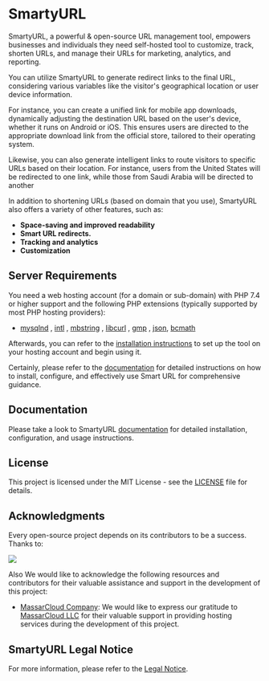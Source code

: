 # SmartyURL

SmartyURL, a powerful & open-source URL management tool, empowers businesses and individuals they need self-hosted tool to customize, track, shorten URLs, and manage their URLs for marketing, analytics, and reporting.

You can utilize SmartyURL to generate redirect links to the final URL, considering various variables like the visitor's geographical location or user device information.

For instance, you can create a unified link for mobile app downloads, dynamically adjusting the destination URL based on the user's device, whether it runs on Android or iOS. This ensures users are directed to the appropriate download link from the official store, tailored to their operating system.

Likewise, you can also generate intelligent links to route visitors to specific URLs based on their location. For instance, users from the United States will be redirected to one link, while those from Saudi Arabia will be directed to another


In addition to shortening URLs (based on domain that you use), SmartyURL also offers a variety of other features, such as:

* **Space-saving and improved readability**
* **Smart URL redirects.**
* **Tracking and analytics**
* **Customization**

## Server Requirements

You need a web hosting account (for a domain or sub-domain) with PHP 7.4 or higher support and the following PHP extensions (typically supported by most PHP hosting providers):

- [mysqlnd](http://php.net/manual/en/mysqlnd.install.php) , [intl](http://php.net/manual/en/intl.requirements.php) , [mbstring](http://php.net/manual/en/mbstring.installation.php) ,  [libcurl](https://www.php.net/manual/en/curl.setup.php) , [gmp](https://www.php.net/manual/en/gmp.installation.php) , [json](https://www.php.net/manual/en/json.installation.php), [bcmath](https://www.php.net/manual/en/bc.setup.php)

Afterwards, you can refer to the [installation instructions](_docs/installation.md) to set up the tool on your hosting account and begin using it.

Certainly, please refer to the [documentation](_docs/index.md) for detailed instructions on how to install, configure, and effectively use Smart URL for comprehensive guidance.

## Documentation

Please take a look to SmartyURL [documentation](_docs/index.md) for detailed installation, configuration, and usage instructions.


## License
This project is licensed under the MIT License - see the [LICENSE](LICENSE) file for details.

## Acknowledgments

Every open-source project depends on its contributors to be a success. Thanks to:

<a href="https://github.com/extendy/smartyurl/graphs/contributors">
<img src="https://contrib.rocks/image?repo=extendy/smartyurl" />
</a>

Also We would like to acknowledge the following resources and contributors for their valuable assistance and support in the development of this project:

- [MassarCloud Company](https://massarcloud.sa): We would like to express our gratitude to [MassarCloud LLC](https://massarcloud.sa) for their valuable support in providing hosting services during the development of this project.

## SmartyURL Legal Notice

For more information, please refer to the [Legal Notice](_docs/legalnotice.md).

